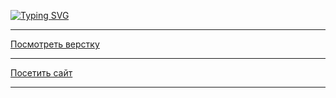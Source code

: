 
[![Typing SVG](https://readme-typing-svg.demolab.com/?lines=Проект+"Закрывающий+тег";Верстала+Юлия+Гулла)](https://git.io/typing-svg)
<hr>

[Посмотреть верстку](https://github.com/tootsie-doll/zakrivayuschiy-teg-f-main.git)
<hr>


[Посетить сайт](https://tootsie-doll.github.io/zakrivayuschiy-teg-f-main/)
<hr>

